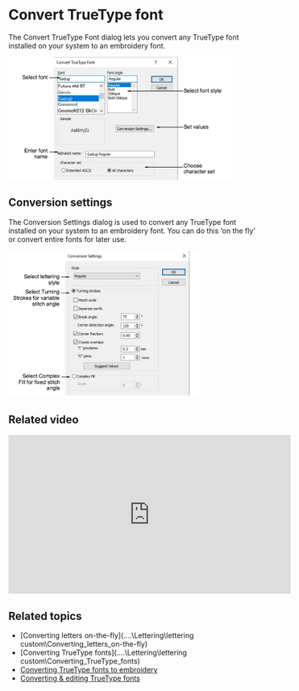 # Convert TrueType font

The Convert TrueType Font dialog lets you convert any TrueType font installed on your system to an embroidery font.

![ConvertTTFont.png](assets/ConvertTTFont.png)

## Conversion settings

The Conversion Settings dialog is used to convert any TrueType font installed on your system to an embroidery font. You can do this ‘on the fly’ or convert entire fonts for later use.

![ConversionSettings.png](assets/ConversionSettings.png)

## Related video

<iframe src="https://www.youtube.com/embed/69NbBKbWFQ8" frameborder="0" 
		 allow="accelerometer; autoplay; encrypted-media; gyroscope; picture-in-picture" 
		 allowfullscreen="" style="width: 560px; height: 315px;">
<p>&#160;</p>
</iframe>

## Related topics

- [Converting letters on-the-fly](..\..\Lettering\lettering custom\Converting_letters_on-the-fly)
- [Converting TrueType fonts](..\..\Lettering\lettering custom\Converting_TrueType_fonts)
- [Converting TrueType fonts to embroidery](../../Lettering/lettering_custom/Converting_TrueType_fonts_to_embroidery)
- [Converting & editing TrueType fonts](../../Management/custom_fonts/Converting_editing_TrueType_fonts)
